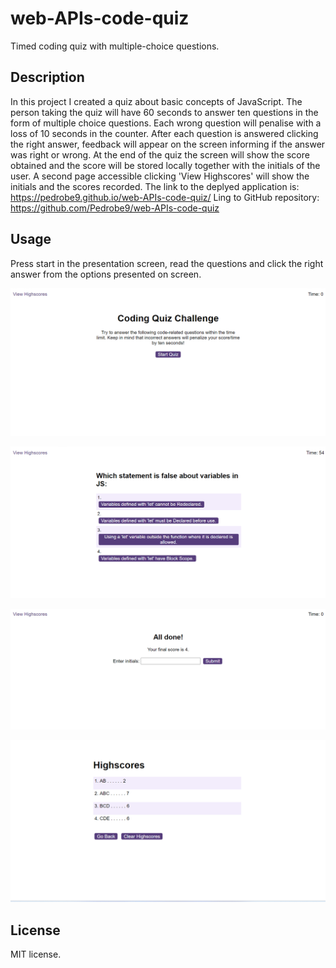 # web-APIs-code-quiz
Timed coding quiz with multiple-choice questions.


## Description

In this project I created a quiz about basic concepts of JavaScript. The person taking the quiz will have 60 seconds to answer ten questions in the form of multiple choice questions. Each wrong question will penalise with a loss of 10 seconds in the counter. After each question is answered clicking the right answer, feedback will appear on the screen informing if the answer was right or wrong.
At the end of the quiz the screen will show the score obtained and the score will be stored locally together with the initials of the user. A second page accessible clicking 'View Highscores' will show the initials and the scores recorded.
The link to the deplyed application is:  https://pedrobe9.github.io/web-APIs-code-quiz/ 
Ling to GitHub repository:  https://github.com/Pedrobe9/web-APIs-code-quiz  

## Usage

Press start in the presentation screen, read the questions and click the right answer from the options presented on screen. 


![starting screen](screenshots/starting-screen.png)

![questions](screenshots/questions.png)

![final screen](screenshots/final-screen.png)

![highscore](screenshots/highscore.png)



## License

MIT license.

